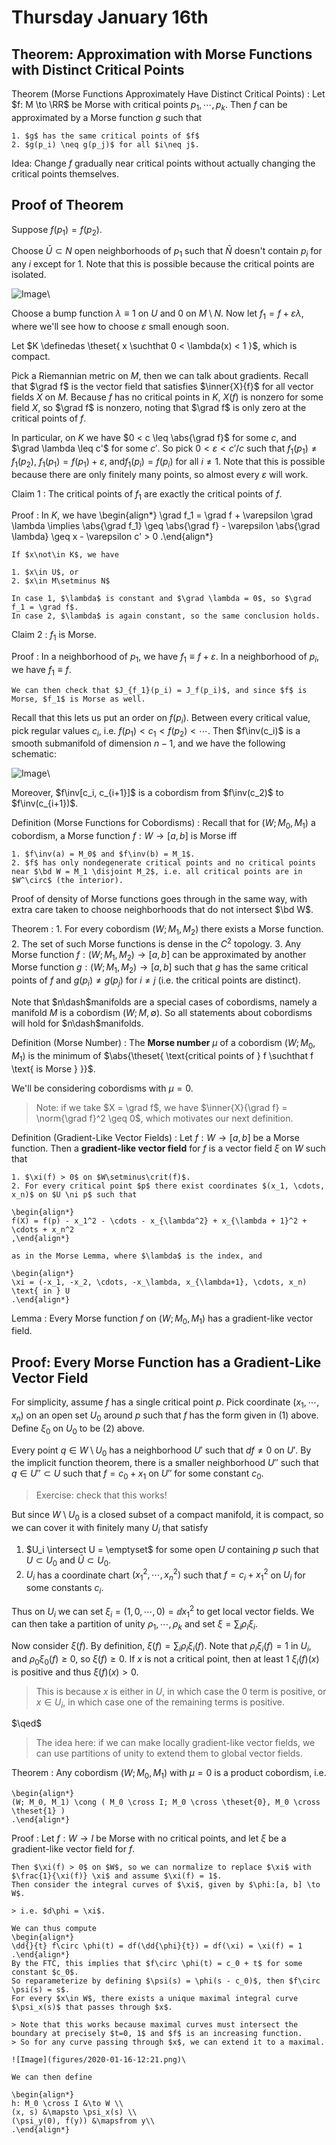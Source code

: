 # Thursday January 16th

## Theorem: Approximation with Morse Functions with Distinct Critical Points

Theorem (Morse Functions Approximately Have Distinct Critical Points)
:   Let $f: M \to \RR$ be Morse with critical points $p_1, \cdots, p_k$.
    Then $f$ can be approximated by a Morse function $g$ such that

    1. $g$ has the same critical points of $f$
    2. $g(p_i) \neq g(p_j)$ for all $i\neq j$.


Idea: Change $f$ gradually near critical points without actually changing the critical points themselves.

## Proof of Theorem

Suppose $f(p_1) = f(p_2)$.

Choose $\bar U \subset N$ open neighborhoods of $p_1$ such that $\bar N$ doesn't contain $p_i$ for any $i$ except for 1.
Note that this is possible because the critical points are isolated.

![Image](figures/2020-01-16-11:05.png)\

Choose a bump function $\lambda \equiv 1$ on $U$ and $0$ on $M\setminus N$.
Now let $f_1 = f + \varepsilon \lambda$, where we'll see how to choose $\varepsilon$ small enough soon.

Let $K \definedas \theset{ x \suchthat 0 < \lambda(x) < 1 }$, which is compact.

Pick a Riemannian metric on $M$, then we can talk about gradients.
Recall that $\grad f$ is the vector field that satisfies $\inner{X}{f}$ for all vector fields $X$ on $M$.
Because $f$ has no critical points in $K$, $X(f)$ is nonzero for some field $X$, so $\grad f$ is nonzero, noting that $\grad f$ is only zero at the critical points of $f$.

In particular, on $K$ we have $0 < c \leq \abs{\grad f}$ for some $c$, and $\grad \lambda \leq c'$ for some $c'$.
So pick $0 < \varepsilon  < c'/c$ such that $f_1(p_1) \neq f_1(p_2)$, $f_1(p_1) = f(p_1) + \varepsilon$, and$f_1(p_i) = f(p_i)$ for all $i\neq 1$.
Note that this is possible because there are only finitely many points, so almost every $\varepsilon$ will work.

Claim 1
:   The critical points of $f_1$ are exactly the critical points of $f$.

Proof
:   In $K$, we have
    \begin{align*}
    \grad f_1 = \grad f + \varepsilon \grad \lambda \implies \abs{\grad f_1} \geq \abs{\grad f} - \varepsilon \abs{\grad \lambda} \geq x - \varepsilon c' > 0
    .\end{align*}

    If $x\not\in K$, we have

    1. $x\in U$, or
    2. $x\in M\setminus N$

    In case 1, $\lambda$ is constant and $\grad \lambda = 0$, so $\grad f_1 = \grad f$.
    In case 2, $\lambda$ is again constant, so the same conclusion holds.

Claim 2
: $f_1$ is Morse.

Proof
:   In a neighborhood of $p_1$, we have $f_1 \equiv f + \varepsilon$.
    In a neighborhood of $p_i$, we have $f_1 \equiv f$.

    We can then check that $J_{f_1}(p_i) = J_f(p_i)$, and since $f$ is Morse, $f_1$ is Morse as well.

Recall that this lets us put an order on $f(p_i)$.
Between every critical value, pick regular values $c_i$, i.e. $f(p_1) < c_1 < f(p_2) < \cdots$.
Then $f\inv(c_i)$ is a smooth submanifold of dimension $n-1$, and we have the following schematic:

![Image](figures/2020-01-16-11:26.png)\

Moreover, $f\inv[c_i, c_{i+1}]$ is a cobordism from $f\inv(c_2)$ to $f\inv(c_{i+1})$.

Definition (Morse Functions for Cobordisms)
:   Recall that for $(W; M_0, M_1)$ a cobordism, a Morse function $f: W \to [a, b]$ is Morse iff

    1. $f\inv(a) = M_0$ and $f\inv(b) = M_1$.
    2. $f$ has only nondegenerate critical points and no critical points near $\bd W = M_1 \disjoint M_2$, i.e. all critical points are in $W^\circ$ (the interior).

Proof of density of Morse functions goes through in the same way, with extra care taken to choose neighborhoods that do not intersect $\bd W$.

Theorem
:   1. For every cobordism $(W; M_1, M_2)$ there exists a Morse function.
    2. The set of such Morse functions is dense in the $C^2$ topology.
    3. Any Morse function $f: (W; M_1, M_2) \to [a, b]$ can be approximated by another Morse function $g: (W; M_1, M_2) \to [a, b]$ such that $g$ has the same critical points of $f$ and $g(p_i) \neq g(p_j)$ for $i\neq j$ (i.e. the critical points are distinct).

Note that $n\dash$manifolds are a special cases of cobordisms, namely a manifold $M$ is a cobordism $(W; M, \emptyset)$.
So all statements about cobordisms will hold for $n\dash$manifolds.

Definition (Morse Number)
: The **Morse number** $\mu$ of a cobordism $(W; M_0, M_1)$ is the minimum of $\abs{\theset{ \text{critical points of } f \suchthat f \text{ is Morse } }}$.

We'll be considering cobordisms with $\mu = 0$.

> Note: if we take $X = \grad f$, we have $\inner{X}{\grad f} = \norm{\grad f}^2 \geq 0$, which motivates our next definition.

Definition (Gradient-Like Vector Fields)
:   Let $f: W \to [a, b]$ be a Morse function.
    Then a **gradient-like vector field** for $f$ is a vector field $\xi$ on $W$ such that

    1. $\xi(f) > 0$ on $W\setminus\crit(f)$.
    2. For every critical point $p$ there exist coordinates $(x_1, \cdots, x_n)$ on $U \ni p$ such that

    \begin{align*}
    f(X) = f(p) - x_1^2 - \cdots - x_{\lambda^2} + x_{\lambda + 1}^2 + \cdots + x_n^2
    ,\end{align*}

    as in the Morse Lemma, where $\lambda$ is the index, and

    \begin{align*}
    \xi = (-x_1, -x_2, \cdots, -x_\lambda, x_{\lambda+1}, \cdots, x_n) \text{ in } U
    .\end{align*}

Lemma
: Every Morse function $f$ on $(W; M_0, M_1)$ has a gradient-like vector field.

## Proof: Every Morse Function has a Gradient-Like Vector Field

For simplicity, assume $f$ has a single critical point $p$.
Pick coordinate $(x_1, \cdots, x_n)$ on an open set $U_0$ around $p$ such that $f$ has the form given in (1) above.
Define $\xi_0$ on $U_0$ to be (2) above.

Every point $q\in W\setminus U_0$ has a neighborhood $U'$ such that $df\neq 0$ on $U'$.
By the implicit function theorem, there is a smaller neighborhood $U''$ such that $q \in U'' \subset U$ such that $f= c_0 + x_1$ on $U''$ for some constant $c_0$.

> Exercise: check that this works!

But since $W\setminus U_0$ is a closed subset of a compact manifold, it is compact, so we can cover it with finitely many $U_i$ that satisfy

1. $U_i \intersect U = \emptyset$ for some open $U$ containing $p$ such that $U\subset U_0$ and $\bar U \subset U_0$.
2. $U_i$ has a coordinate chart $(x_1^2, \cdots, x_n^2)$ such that $f = c_i + x_1^2$ on $U_i$ for some constants $c_i$.

Thus on $U_i$ we can set $\xi_i = (1, 0, \cdots, 0) = \dd{}{x_1^2}$ to get local vector fields.
We can then take a partition of unity $\rho_1, \cdots, \rho_k$ and set $\xi = \sum_i \rho_i \xi_i$.

Now consider $\xi(f)$.
By definition, $\xi(f) = \sum_i \rho_i \xi_i (f)$.
Note that $\rho_i \xi_i (f) = 1$ in $U_i$, and $\rho_0 \xi_0 (f) \geq 0$, so $\xi(f) \geq 0$.
If $x$ is not a critical point, then at least 1 $\xi_i(f)(x)$ is positive and thus $\xi(f)(x) > 0$.

> This is because $x$ is either in $U$, in which case the 0 term is positive, or $x \in U_i$, in which case one of the remaining terms is positive.

$\qed$

> The idea here: if we can make locally gradient-like vector fields, we can use partitions of unity to extend them to global vector fields.

Theorem
:   Any cobordism $(W; M_0, M_1)$ with $\mu = 0$ is a product cobordism, i.e.

    \begin{align*}
    (W; M_0, M_1) \cong ( M_0 \cross I; M_0 \cross \theset{0}, M_0 \cross \theset{1} )
    .\end{align*}

Proof
:   Let $f: W \to I$ be Morse with no critical points, and let $\xi$ be a gradient-like vector field for $f$.

    Then $\xi(f) > 0$ on $W$, so we can normalize to replace $\xi$ with $\frac{1}{\xi(f)} \xi$ and assume $\xi(f) = 1$.
    Then consider the integral curves of $\xi$, given by $\phi:[a, b] \to W$.

    > i.e. $d\phi = \xi$.

    We can thus compute
    \begin{align*}
    \dd{}{t} f\circ \phi(t) = df(\dd{\phi}{t}) = df(\xi) = \xi(f) = 1
    .\end{align*}
    By the FTC, this implies that $f\circ \phi(t) = c_0 + t$ for some constant $c_0$.
    So reparameterize by defining $\psi(s) = \phi(s - c_0)$, then $f\circ \psi(s) = s$.
    For every $x\in W$, there exists a unique maximal integral curve $\psi_x(s)$ that passes through $x$.

    > Note that this works because maximal curves must intersect the boundary at precisely $t=0, 1$ and $f$ is an increasing function.
    > So for any curve passing through $x$, we can extend it to a maximal.

    ![Image](figures/2020-01-16-12:21.png)\

    We can then define

    \begin{align*}
    h: M_0 \cross I &\to W \\
    (x, s) &\mapsto \psi_x(s) \\
    (\psi_y(0), f(y)) &\mapsfrom y\\
    .\end{align*}
